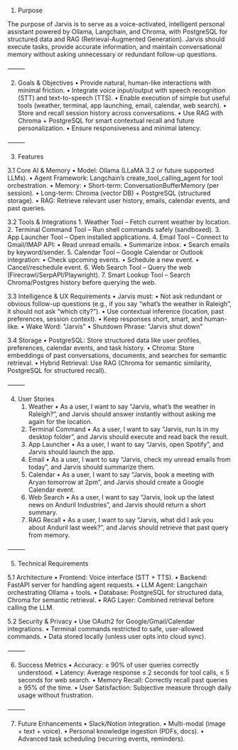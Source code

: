 1. Purpose

The purpose of Jarvis is to serve as a voice-activated, intelligent personal assistant powered by Ollama, Langchain, and Chroma, with PostgreSQL for structured data and RAG (Retrieval-Augmented Generation). Jarvis should execute tasks, provide accurate information, and maintain conversational memory without asking unnecessary or redundant follow-up questions.

⸻

2. Goals & Objectives
	•	Provide natural, human-like interactions with minimal friction.
	•	Integrate voice input/output with speech recognition (STT) and text-to-speech (TTS).
	•	Enable execution of simple but useful tools (weather, terminal, app launching, email, calendar, web search).
	•	Store and recall session history across conversations.
	•	Use RAG with Chroma + PostgreSQL for smart contextual recall and future personalization.
	•	Ensure responsiveness and minimal latency.

⸻

3. Features

3.1 Core AI & Memory
	•	Model: Ollama (LLaMA 3.2 or future supported LLMs).
	•	Agent Framework: Langchain’s create_tool_calling_agent for tool orchestration.
	•	Memory:
	•	Short-term: ConversationBufferMemory (per session).
	•	Long-term: Chroma (vector DB) + PostgreSQL (structured storage).
	•	RAG: Retrieve relevant user history, emails, calendar events, and past queries.

3.2 Tools & Integrations
	1.	Weather Tool – Fetch current weather by location.
	2.	Terminal Command Tool – Run shell commands safely (sandboxed).
	3.	App Launcher Tool – Open installed applications.
	4.	Email Tool – Connect to Gmail/IMAP API:
	•	Read unread emails.
	•	Summarize inbox.
	•	Search emails by keyword/sender.
	5.	Calendar Tool – Google Calendar or Outlook integration:
	•	Check upcoming events.
	•	Schedule a new event.
	•	Cancel/reschedule event.
	6.	Web Search Tool – Query the web (Firecrawl/SerpAPI/Playwright).
	7.	Smart Lookup Tool – Search Chroma/Postgres history before querying the web.

3.3 Intelligence & UX Requirements
	•	Jarvis must:
	•	Not ask redundant or obvious follow-up questions (e.g., if you say “what’s the weather in Raleigh”, it should not ask “which city?”).
	•	Use contextual inference (location, past preferences, session context).
	•	Keep responses short, smart, and human-like.
	•	Wake Word: "Jarvis"
	•	Shutdown Phrase: "Jarvis shut down"

3.4 Storage
	•	PostgreSQL: Store structured data like user profiles, preferences, calendar events, and task history.
	•	Chroma: Store embeddings of past conversations, documents, and searches for semantic retrieval.
	•	Hybrid Retrieval: Use RAG (Chroma for semantic similarity, PostgreSQL for structured recall).

⸻

4. User Stories
	1.	Weather
	•	As a user, I want to say “Jarvis, what’s the weather in Raleigh?”, and Jarvis should answer instantly without asking me again for the location.
	2.	Terminal Command
	•	As a user, I want to say “Jarvis, run ls in my desktop folder”, and Jarvis should execute and read back the result.
	3.	App Launcher
	•	As a user, I want to say “Jarvis, open Spotify”, and Jarvis should launch the app.
	4.	Email
	•	As a user, I want to say “Jarvis, check my unread emails from today”, and Jarvis should summarize them.
	5.	Calendar
	•	As a user, I want to say “Jarvis, book a meeting with Aryan tomorrow at 2pm”, and Jarvis should create a Google Calendar event.
	6.	Web Search
	•	As a user, I want to say “Jarvis, look up the latest news on Anduril Industries”, and Jarvis should return a short summary.
	7.	RAG Recall
	•	As a user, I want to say “Jarvis, what did I ask you about Anduril last week?”, and Jarvis should retrieve that past query from memory.

⸻

5. Technical Requirements

5.1 Architecture
	•	Frontend: Voice interface (STT + TTS).
	•	Backend: FastAPI server for handling agent requests.
	•	LLM Agent: Langchain orchestrating Ollama + tools.
	•	Database: PostgreSQL for structured data, Chroma for semantic retrieval.
	•	RAG Layer: Combined retrieval before calling the LLM.

5.2 Security & Privacy
	•	Use OAuth2 for Google/Gmail/Calendar integrations.
	•	Terminal commands restricted to safe, user-allowed commands.
	•	Data stored locally (unless user opts into cloud sync).

⸻

6. Success Metrics
	•	Accuracy: ≥ 90% of user queries correctly understood.
	•	Latency: Average response ≤ 2 seconds for tool calls, ≤ 5 seconds for web search.
	•	Memory Recall: Correctly recall past queries ≥ 95% of the time.
	•	User Satisfaction: Subjective measure through daily usage without frustration.

⸻

7. Future Enhancements
	•	Slack/Notion integration.
	•	Multi-modal (image + text + voice).
	•	Personal knowledge ingestion (PDFs, docs).
	•	Advanced task scheduling (recurring events, reminders).
